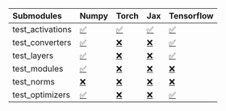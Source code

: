 | Submodules       | Numpy                                                                                                                           | Torch                                                                                                                           | Jax                                                                                                                             | Tensorflow                                                                                                                      |
|:-----------------|:--------------------------------------------------------------------------------------------------------------------------------|:--------------------------------------------------------------------------------------------------------------------------------|:--------------------------------------------------------------------------------------------------------------------------------|:--------------------------------------------------------------------------------------------------------------------------------|
| test_activations | <a href="https://github.com/unifyai/ivy/runs/7809488960?check_suite_focus=true" rel="noopener noreferrer" target="_blank">✅</a> | <a href="https://github.com/unifyai/ivy/runs/7809489670?check_suite_focus=true" rel="noopener noreferrer" target="_blank">✅</a> | <a href="https://github.com/unifyai/ivy/runs/7809490319?check_suite_focus=true" rel="noopener noreferrer" target="_blank">✅</a> | <a href="https://github.com/unifyai/ivy/runs/7809490964?check_suite_focus=true" rel="noopener noreferrer" target="_blank">✅</a> |
| test_converters  | <a href="https://github.com/unifyai/ivy/runs/7809489092?check_suite_focus=true" rel="noopener noreferrer" target="_blank">✅</a> | <a href="https://github.com/unifyai/ivy/runs/7809489787?check_suite_focus=true" rel="noopener noreferrer" target="_blank">❌</a> | <a href="https://github.com/unifyai/ivy/runs/7809490416?check_suite_focus=true" rel="noopener noreferrer" target="_blank">❌</a> | <a href="https://github.com/unifyai/ivy/runs/7809491096?check_suite_focus=true" rel="noopener noreferrer" target="_blank">✅</a> |
| test_layers      | <a href="https://github.com/unifyai/ivy/runs/7809489214?check_suite_focus=true" rel="noopener noreferrer" target="_blank">✅</a> | <a href="https://github.com/unifyai/ivy/runs/7809489876?check_suite_focus=true" rel="noopener noreferrer" target="_blank">❌</a> | <a href="https://github.com/unifyai/ivy/runs/7809490513?check_suite_focus=true" rel="noopener noreferrer" target="_blank">❌</a> | <a href="https://github.com/unifyai/ivy/runs/7809491207?check_suite_focus=true" rel="noopener noreferrer" target="_blank">✅</a> |
| test_modules     | <a href="https://github.com/unifyai/ivy/runs/7809489316?check_suite_focus=true" rel="noopener noreferrer" target="_blank">✅</a> | <a href="https://github.com/unifyai/ivy/runs/7809489998?check_suite_focus=true" rel="noopener noreferrer" target="_blank">❌</a> | <a href="https://github.com/unifyai/ivy/runs/7809490624?check_suite_focus=true" rel="noopener noreferrer" target="_blank">❌</a> | <a href="https://github.com/unifyai/ivy/runs/7809491321?check_suite_focus=true" rel="noopener noreferrer" target="_blank">❌</a> |
| test_norms       | <a href="https://github.com/unifyai/ivy/runs/7809489441?check_suite_focus=true" rel="noopener noreferrer" target="_blank">❌</a> | <a href="https://github.com/unifyai/ivy/runs/7809490083?check_suite_focus=true" rel="noopener noreferrer" target="_blank">❌</a> | <a href="https://github.com/unifyai/ivy/runs/7809490742?check_suite_focus=true" rel="noopener noreferrer" target="_blank">❌</a> | <a href="https://github.com/unifyai/ivy/runs/7809491449?check_suite_focus=true" rel="noopener noreferrer" target="_blank">❌</a> |
| test_optimizers  | <a href="https://github.com/unifyai/ivy/runs/7809489535?check_suite_focus=true" rel="noopener noreferrer" target="_blank">✅</a> | <a href="https://github.com/unifyai/ivy/runs/7809490198?check_suite_focus=true" rel="noopener noreferrer" target="_blank">❌</a> | <a href="https://github.com/unifyai/ivy/runs/7809490847?check_suite_focus=true" rel="noopener noreferrer" target="_blank">❌</a> | <a href="https://github.com/unifyai/ivy/runs/7809491577?check_suite_focus=true" rel="noopener noreferrer" target="_blank">✅</a> |